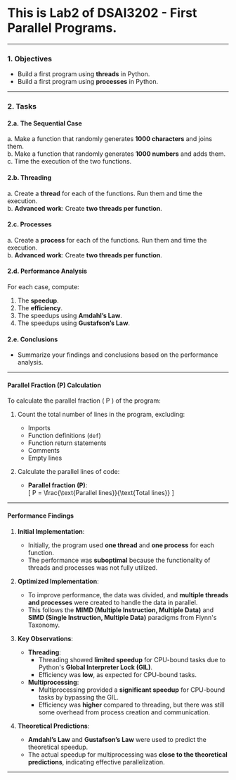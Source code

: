 # This is Lab2 of DSAI3202 - First Parallel Programs.
---

### 1. Objectives  
- Build a first program using **threads** in Python.  
- Build a first program using **processes** in Python.  

---

### 2. Tasks  

#### 2.a. The Sequential Case  
a. Make a function that randomly generates **1000 characters** and joins them.  
b. Make a function that randomly generates **1000 numbers** and adds them.  
c. Time the execution of the two functions.  

#### 2.b. Threading  
a. Create a **thread** for each of the functions. Run them and time the execution.  
b. **Advanced work**: Create **two threads per function**.  

#### 2.c. Processes  
a. Create a **process** for each of the functions. Run them and time the execution.  
b. **Advanced work**: Create **two threads per function**.  

#### 2.d. Performance Analysis  
For each case, compute:  
1. The **speedup**.  
2. The **efficiency**.  
3. The speedups using **Amdahl’s Law**.  
4. The speedups using **Gustafson’s Law**.  

#### 2.e. Conclusions  
- Summarize your findings and conclusions based on the performance analysis.  

---
#### Parallel Fraction (P) Calculation  
To calculate the parallel fraction \( P \) of the program:  
1. Count the total number of lines in the program, excluding:  
   - Imports  
   - Function definitions (`def`)  
   - Function return statements  
   - Comments  
   - Empty lines

2. Calculate the parallel lines of code:  
   - **Parallel fraction (P)**:  
     \[
     P = \frac{\text{Parallel lines}}{\text{Total lines}}
     \]

---

#### Performance Findings  
1. **Initial Implementation**:  
   - Initially, the program used **one thread** and **one process** for each function.  
   - The performance was **suboptimal** because the functionality of threads and processes was not fully utilized.  

2. **Optimized Implementation**:  
   - To improve performance, the data was divided, and **multiple threads and processes** were created to handle the data in parallel.  
   - This follows the **MIMD (Multiple Instruction, Multiple Data)** and **SIMD (Single Instruction, Multiple Data)** paradigms from Flynn's Taxonomy.  

3. **Key Observations**:  
   - **Threading**:  
     - Threading showed **limited speedup** for CPU-bound tasks due to Python's **Global Interpreter Lock (GIL)**.  
     - Efficiency was **low**, as expected for CPU-bound tasks.  
   - **Multiprocessing**:  
     - Multiprocessing provided a **significant speedup** for CPU-bound tasks by bypassing the GIL.  
     - Efficiency was **higher** compared to threading, but there was still some overhead from process creation and communication.  

4. **Theoretical Predictions**:  
   - **Amdahl’s Law** and **Gustafson’s Law** were used to predict the theoretical speedup.  
   - The actual speedup for multiprocessing was **close to the theoretical predictions**, indicating effective parallelization.  

---

